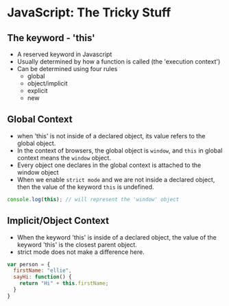 # JavaScript: The Tricky Stuff

## The keyword - 'this'

- A reserved keyword in Javascript
- Usually determined by how a function is called (the 'execution context')
- Can be determined using four rules
  - global
  - object/implicit
  - explicit
  - new

## Global Context

- when 'this' is not inside of a declared object, its value refers to the global object. 
- In the context of browsers, the global object is `window`, and `this` in global context means the `window` object.
- Every object one declares in the global context is attached to the window object
- When we enable `strict mode` and we are not inside a declared object, then the value of the keyword `this` is undefined.

```js
console.log(this); // will represent the 'window' object
```

## Implicit/Object Context

- When the keyword 'this' is inside of a declared object, the value of the keyword 'this' is the closest parent object.
- strict mode does not make a difference here.

```js
var person = {
  firstName: "ellie", 
  sayHi: function() {
    return "Hi" + this.firstName;
  }
}
```

